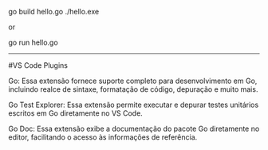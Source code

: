 go build hello.go
./hello.exe

or

go run hello.go

-----------

#VS Code Plugins 

Go: Essa extensão fornece suporte completo para desenvolvimento em Go, incluindo realce de sintaxe, formatação de código, depuração e muito mais.

Go Test Explorer: Essa extensão permite executar e depurar testes unitários escritos em Go diretamente no VS Code.

Go Doc: Essa extensão exibe a documentação do pacote Go diretamente no editor, facilitando o acesso às informações de referência.